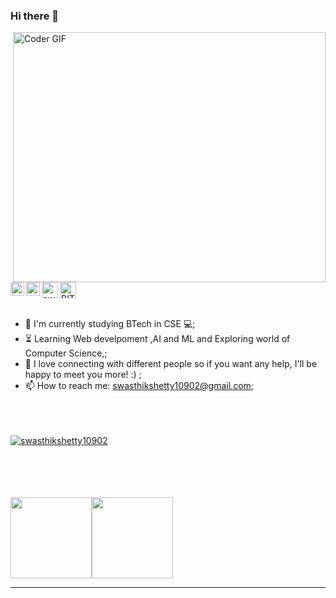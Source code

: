 ### Hi there 👋

<!--
**swasthikshetty10/swasthikshetty10** is a ✨ _special_ ✨ repository because its `README.md` (this file) appears on your GitHub profile.

Here are some ideas to get you started:

- 🔭 I’m currently working on ...
- 🌱 I’m currently learning ...
- 👯 I’m looking to collaborate on ...
- 🤔 I’m looking for help with ...
- 💬 Ask me about ...
- 📫 How to reach me: ...
- 😄 Pronouns: ...
- ⚡ Fun fact: ...
-->
 

<img align="right" src="https://cdn.discordapp.com/attachments/773803149890027520/780032461681066004/tenor.gif" alt="Coder GIF" width="500" height="400">

<a href="https://discord.gg/SYjc9F2">
  <img src="https://cdn.iconscout.com/icon/free/png-64/discord-3-569463.png" alt="BIT CODΞ LΞGIOИ 💻" width="26"/>
</a>

<a href="https://www.linkedin.com/in/swasthik-shetty-15632b1b8">
  <img align="left" alt="Swasthik's LinkdeIN" width="22px" src="https://cdn.jsdelivr.net/npm/simple-icons@v3/icons/linkedin.svg" />
</a>
<a href="https://www.instagram.com/swasthik__shetty10/">
  <img align="left" alt="swasthik's Instagram" width="22px" src="https://cdn.jsdelivr.net/npm/simple-icons@v3/icons/instagram.svg" />
</a>
<a href="https://devfolio.co/@swasthikshetty/">
  <img align="left" alt="swasthikt's Devfolio" width="26px" src="https://pbs.twimg.com/profile_images/1212398116101472257/VVvZ_m4A_400x400.png"/>
</a><br><br>






- :telescope: I'm currently studying BTech in CSE 💻;
- :hourglass_flowing_sand: Learning Web develpoment ,AI and ML and Exploring world of Computer Science,;
- 💬 I love connecting with different people so if you want any help, I'll be happy to meet you more! :) ;
- 📫 How to reach me: swasthikshetty10902@gmail.com;
<br><br><br><br>

<a href="https://github.com/swasthikshetty10">
  <img src="https://komarev.com/ghpvc/?username=ankitwarbhe&label=Views&color=blue&style=plastic" alt="swasthikshetty10902" />
</a>

<br><br><br><br>
<img align="" height='130px' src="https://github-readme-stats.vercel.app/api?username=swasthikshetty10_title=true&show_icons=true&include_all_commits=true&line_height=21&bg_color=0,EC6C6C,FFD479,FFFC79,73FA79&theme=graywhite" /><img align="" height='130px' src="https://github-readme-stats.vercel.app/api/top-langs/?username=swasthikshetty10&hide_title=true&layout=compact&bg_color=0,73FA79,73FDFF,D783FF&theme=graywhite" />

----
